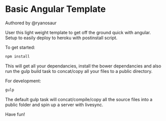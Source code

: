 # Basic Angular Template

Authored by @ryanosaur

User this light weight template to get off the ground quick with angular. Setup to easily deploy to heroku with postinstall script.

To get started:
```bash
npm install
```
This will get all your dependancies, install the bower dependancies and also run the gulp build task to concat/copy all your files to a public directory.

For development:
```bash
gulp
```
The default gulp task will concat/compile/copy all the source files into a public folder and spin up a server with livesync.

Have fun!

